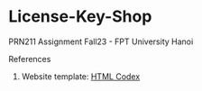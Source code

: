 # License-Key-Shop
PRN211 Assignment Fall23 - FPT University Hanoi



References
1. Website template: [HTML Codex](https://htmlcodex.com/pet-shop-website-template/)
